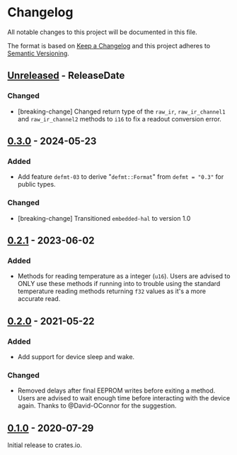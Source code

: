 # Changelog

All notable changes to this project will be documented in this file.

The format is based on [Keep a Changelog](http://keepachangelog.com/en/1.0.0/)
and this project adheres to [Semantic Versioning](http://semver.org/spec/v2.0.0.html).

<!-- next-header -->
## [Unreleased] - ReleaseDate

### Changed

- [breaking-change] Changed return type of the `raw_ir`, `raw_ir_channel1` and `raw_ir_channel2` methods to `i16` to fix
  a readout conversion error.

## [0.3.0] - 2024-05-23

### Added

- Add feature `defmt-03` to derive "`defmt::Format`" from `defmt = "0.3"` for public types.

### Changed

- [breaking-change] Transitioned `embedded-hal` to version 1.0

## [0.2.1] - 2023-06-02

### Added

- Methods for reading temperature as a integer (`u16`).
  Users are advised to ONLY use these methods if running into to trouble using
  the standard temperature reading methods returning `f32` values as it's a more accurate read.

## [0.2.0] - 2021-05-22

### Added

- Add support for device sleep and wake.

### Changed

- Removed delays after final EEPROM writes before exiting a method.
  Users are advised to wait enough time before interacting with the device again.
  Thanks to @David-OConnor for the suggestion.

## [0.1.0] - 2020-07-29

Initial release to crates.io.

<!-- next-url -->

[Unreleased]: https://github.com/eldruin/mlx9061x-rs/compare/v0.3.0...HEAD

[0.3.0]: https://github.com/eldruin/mlx9061x-rs/compare/v0.2.1...v0.3.0

[0.2.1]: https://github.com/eldruin/mlx9061x-rs/compare/v0.2.0...v0.2.1

[0.2.0]: https://github.com/eldruin/mlx9061x-rs/compare/v0.1.0...v0.2.0

[0.1.0]: https://github.com/eldruin/mlx9061x-rs/releases/tag/v0.1.0
